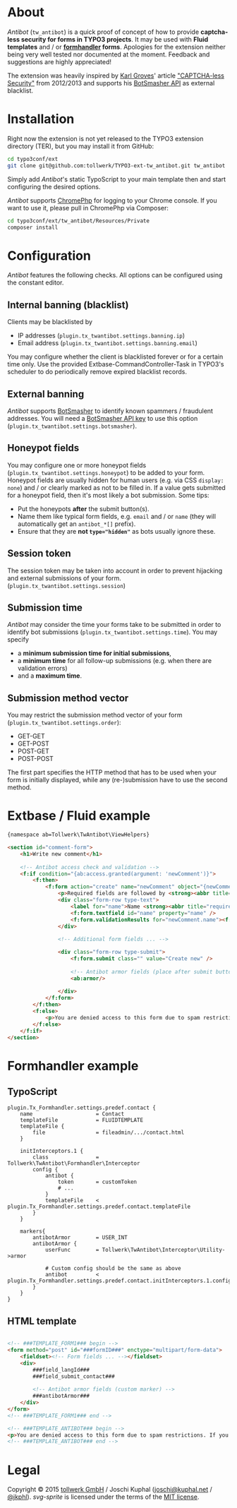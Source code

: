 About
=====

*Antibot* (`tw_antibot`) is a quick proof of concept of how to provide **captcha-less security for forms in TYPO3 projects**. It may be used with **Fluid templates** and / or **[formhandler](http://www.typo3-formhandler.com/) forms**. Apologies for the extension neither being very well tested nor documented at the moment. Feedback and suggestions are highly appreciated!

The extension was heavily inspired by [Karl Groves](http://www.karlgroves.com/)' article ["CAPTCHA-less Security"](http://www.karlgroves.com/2012/04/03/captcha-less-security/) from 2012/2013 and supports his [BotSmasher API](https://www.botsmasher.com/) as external blacklist.


Installation
============

Right now the extension is not yet released to the TYPO3 extension directory (TER), but you may install it from GitHub:

```bash
cd typo3conf/ext
git clone git@github.com:tollwerk/TYPO3-ext-tw_antibot.git tw_antibot
``` 

Simply add *Antibot*'s static TypoScript to your main template then and start configuring the desired options.

*Antibot* supports [ChromePhp](https://github.com/ccampbell/chromephp) for logging to your Chrome console. If you want to use it, please pull in ChromePhp via Composer:

```bash
cd typo3conf/ext/tw_antibot/Resources/Private
composer install
``` 


Configuration
=============

*Antibot* features the following checks. All options can be configured using the constant editor.


Internal banning (blacklist)
----------------------------

Clients may be blacklisted by

* IP addresses (`plugin.tx_twantibot.settings.banning.ip`)
* Email address (`plugin.tx_twantibot.settings.banning.email`)

You may configure whether the client is blacklisted forever or for a certain time only. Use the provided Extbase-CommandController-Task in TYPO3's scheduler to do periodically remove expired blacklist records. 


External banning
----------------

*Antibot* supports [BotSmasher](https://botsmasher.com) to identify known spammers / fraudulent addresses. You will need a [BotSmasher API key](https://www.botsmasher.com/register.php) to use this option (`plugin.tx_twantibot.settings.botsmasher`). 


Honeypot fields
---------------

You may configure one or more honeypot fields (`plugin.tx_twantibot.settings.honeypot`) to be added to your form. Honeypot fields are usually hidden for human users (e.g. via CSS `display: none`) and / or clearly marked as not to be filled in. If a value gets submitted for a honeypot field, then it's most likely a bot submission. Some tips:

* Put the honeypots **after** the submit button(s).
* Name them like typical form fields, e.g. `email` and / or `name` (they will automatically get an `antibot_*[]` prefix).
* Ensure that they are **not `type="hidden"`** as bots usually ignore these.


Session token
-------------

The session token may be taken into account in order to prevent hijacking and external submissions of your form. (`plugin.tx_twantibot.settings.session`)


Submission time
---------------

*Antibot* may consider the time your forms take to be submitted in order to identify bot submissions (`plugin.tx_twantibot.settings.time`). You may specify

* a **minimum submission time for initial submissions**,
* a **minimum time** for all follow-up submissions (e.g. when there are validation errors)
* and a **maximum time**.


Submission method vector
------------------------

You may restrict the submission method vector of your form (`plugin.tx_twantibot.settings.order`):

* GET-GET
* GET-POST
* POST-GET
* POST-POST

The first part specifies the HTTP method that has to be used when your form is initially displayed, while any (re-)submission have to use the second method. 


Extbase / Fluid example
=======================

```html
{namespace ab=Tollwerk\TwAntibot\ViewHelpers}

<section id="comment-form">
	<h1>Write new comment</h1>
	
	<!-- Antibot access check and validation -->
	<f:if condition="{ab:access.granted(argument: 'newComment')}">
		<f:then>
			<f:form action="create" name="newComment" object="{newComment}">
			 	<p>Required fields are followed by <strong><abbr title="required">*</abbr></strong>.</p>
			 	<div class="form-row type-text">
			 		<label for="name">Name <strong><abbr title="required">*</abbr></strong></label>
					<f:form.textfield id="name" property="name" />
					<f:form.validationResults for="newComment.name"><f:if condition="{validationResults.flattenedErrors}"><p><f:for each="{validationResults.errors}" as="error">{error.code}: {error}</f:for></p></f:if></f:form.validationResults>	
			 	</div>
				
				<!-- Additional form fields ... -->

				<div class="form-row type-submit">
					<f:form.submit class="" value="Create new" />
					
					<!-- Antibot armor fields (place after submit button) -->
					<ab:armor/>
					
				</div>
			</f:form>
		</f:then>
		<f:else>
			<p>You are denied access to this form due to spam restrictions. If you think this is an error, please contact <f:link.email email="test@test.com">test@test.com</f:link.email>.</p>
		</f:else>
	</f:if>
</section>
```


Formhandler example
===================

TypoScript
----------

```
plugin.Tx_Formhandler.settings.predef.contact {
	name					= Contact
	templateFile 			= FLUIDTEMPLATE
	templateFile {
		file				= fileadmin/.../contact.html
	}
	
	initInterceptors.1 {
		class				= Tollwerk\TwAntibot\Formhandler\Interceptor
		config {
			antibot {
				token		= customToken
				# ...
			}
			templateFile	< plugin.Tx_Formhandler.settings.predef.contact.templateFile 
		}
	}
	
	markers{
		antibotArmor		= USER_INT
		antibotArmor {
			userFunc		= Tollwerk\TwAntibot\Interceptor\Utility->armor
			
			# Custom config should be the same as above
			antibot			< plugin.Tx_Formhandler.settings.predef.contact.initInterceptors.1.config.antibot
		}
	}
}
```

HTML template
-------------

```html

<!-- ###TEMPLATE_FORM1### begin -->
<form method="post" id="###formID###" enctype="multipart/form-data">
	<fieldset><!-- Form fields ... --></fieldset>
	<div>
		###field_langId###
		###field_submit_contact###
		
		<!-- Antibot armor fields (custom marker) -->
		###antibotArmor###
	</div>
</form>
<!-- ###TEMPLATE_FORM1### end -->

<!-- ###TEMPLATE_ANTIBOT### begin -->
<p>You are denied access to this form due to spam restrictions. If you think this is an error, please contact <a href="mailto:info@manuscript-facsimiles.com">info@manuscript-facsimiles.com</a>.</p>
<!-- ###TEMPLATE_ANTIBOT### end -->
```

Legal
=====

Copyright © 2015 [tollwerk GmbH](https://tollwerk.de) / Joschi Kuphal (<joschi@kuphal.net> / [@jkphl](https://twitter.com/jkphl)). *svg-sprite* is licensed under the terms of the [MIT license](LICENSE.txt).
